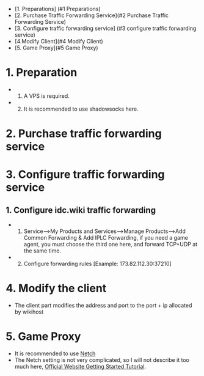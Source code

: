 - [1. Preparations] (#1 Preparations)
- [2. Purchase Traffic Forwarding Service](#2 Purchase Traffic Forwarding Service)
- [3. Configure traffic forwarding service] (#3 configure traffic forwarding service)
- [4.Modify Client](#4 Modify Client)
- [5. Game Proxy](#5 Game Proxy)

# 1. Preparation

- 1. A VPS is required.
- 2. It is recommended to use shadowsocks here.

# 2. Purchase traffic forwarding service

# 3. Configure traffic forwarding service

## 1. Configure idc.wiki traffic forwarding

- 1. Service-->My Products and Services-->Manage Products-->Add Common Forwarding & Add IPLC Forwarding, if you need a game agent, you must choose the third one here, and forward TCP+UDP at the same time.
- 2. Configure forwarding rules [Example: 173.82.112.30:37210]

# 4. Modify the client

- The client part modifies the address and port to the port + ip allocated by wikihost

# 5. Game Proxy

- It is recommended to use [Netch](https://github.com/NetchX/Netch/releases)
- The Netch setting is not very complicated, so I will not describe it too much here, [Official Website Getting Started Tutorial](https://github.com/NetchX/Netch/blob/master/docs/Quickstart.zh-CN.md).
